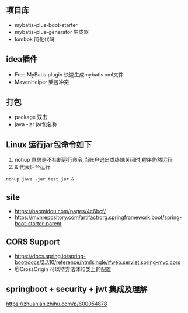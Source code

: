 
## 项目库

- mybatis-plus-boot-starter
- mybatis-plus-generator 生成器
- lombok 简化代码


## idea插件
- Free MyBatis plugin 快速生成mybatis xml文件
- MavenHelper 架包冲突

## 打包
- package 双击
- java -jar jar包名称 

## Linux 运行jar包命令如下
1. nohup 意思是不挂断运行命令,当账户退出或终端关闭时,程序仍然运行
2. & 代表后台运行
```
nohup java -jar test.jar &　
```


## site
- https://baomidou.com/pages/4c6bcf/
- https://mvnrepository.com/artifact/org.springframework.boot/spring-boot-starter-parent

## CORS Support
- https://docs.spring.io/spring-boot/docs/2.7.10/reference/htmlsingle/#web.servlet.spring-mvc.cors
- @CrossOrigin 可以持方法体和类上的配置

## springboot + security + jwt 集成及理解
https://zhuanlan.zhihu.com/p/600054878